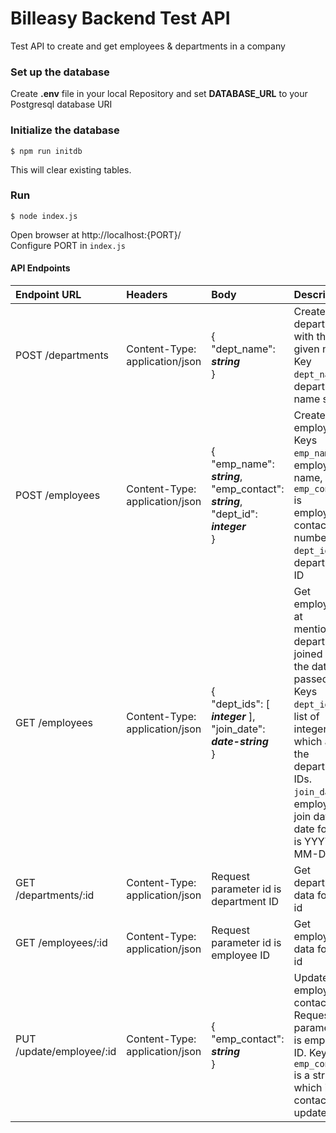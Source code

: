 # Billeasy Backend Test API
Test API to create and get employees & departments in a company

### Set up the database 
Create **.env** file in your local Repository and set **DATABASE_URL** to your Postgresql database URI
### Initialize the database 
`$ npm run initdb`<br>

This will clear existing tables.
### Run
`$ node index.js`<br>

Open browser at http://localhost:{PORT}/<br>
Configure PORT in `index.js`

#### API Endpoints
|Endpoint URL|Headers|Body|Description
|:---|:---|:---|:---|
|POST /departments |  Content-Type: application/json |{<br>"dept_name": ***string*** <br>}|Create department with the given name. Key `dept_name` is department name string.| <br>
|POST /employees |Content-Type: application/json|{<br> "emp_name": ***string***, "emp_contact": ***string***, "dept_id": ***integer*** <br>}|Create an employee. Keys `emp_name` is employee name, `emp_contact` is employees contact number. `dept_id` is department ID|<br>
|GET /employees |Content-Type: application/json|{<br> "dept_ids": [ ***integer*** ], "join_date": ***date-string*** <br>}|Get employees at mentioned departments joined after the date passed. Keys `dept_ids` is a list of integers, which are the department IDs. `join_date` is employee join date, date format is YYYY-MM-DD|<br>
|GET /departments/:id |Content-Type: application/json|Request parameter id is department ID|Get department data for that id|<br>
|GET /employees/:id |Content-Type: application/json|Request parameter id is employee ID|Get employee data for that id|<br>
|PUT /update/employee/:id |Content-Type: application/json|{<br> "emp_contact": ***string*** <br>}|Update employee contact. Request parameter id is employee ID. Key `emp_contact` is a string which is the contact to update.|<br>
